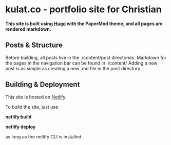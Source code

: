 # kulat.co - portfolio site for Christian

**This site is built using [Hugo](gohugo.io) with the PaperMod theme, and all pages are rendered markdown.**

## Posts & Structure

Before building, all posts live in the ./content/post directories. Markdown for the pages in the navigation bar can be found in ./content/
Adding a new post is as simple as creating a new .md file in the post directory.

## Building & Deployment

This site is hosted on [Netlify](netlify.com).

To build the site, just use

**netlify build** 

**netlify deploy** 

as long as the netlify CLI is installed.